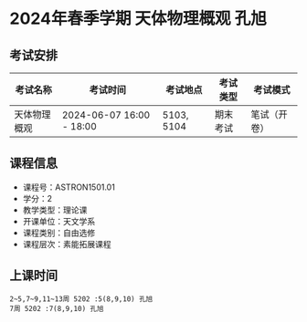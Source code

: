# 2024年春季学期 天体物理概观 孔旭




## 考试安排

| 考试名称 | 考试时间 | 考试地点 | 考试类型 | 考试模式 |
| -------- | -------- | -------- | -------- | -------- |
| 天体物理概观 | 2024-06-07 16:00 - 18:00 | 5103, 5104 | 期末考试 | 笔试（开卷） |





## 课程信息

- 课程号：ASTRON1501.01
- 学分：2
- 教学类型：理论课
- 开课单位：天文学系
- 课程类别：自由选修
- 课程层次：素能拓展课程

## 上课时间

```
2~5,7~9,11~13周 5202 :5(8,9,10) 孔旭
7周 5202 :7(8,9,10) 孔旭
```

